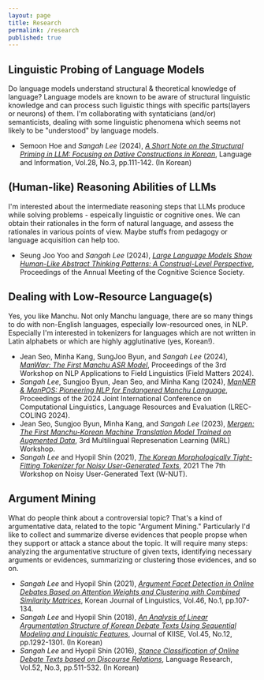 ```yaml
---
layout: page
title: Research
permalink: /research
published: true
---
```


<div class="page" markdown="1">

<!-- {% capture page_subtitle %}
<img
    class="me"
    alt="{{ author.name }}"
    src="{{ site.author.photo | relative_url }}"
    srcset="{{ site.author.photo2x | relative_url }} 2x"
/>
{% endcapture %}
 -->
<!-- {% include page/title.html title=page.title subtitle=page_subtitle %} -->


## Linguistic Probing of Language Models

Do language models understand structural & theoretical knowledge of language? Language models are known to be aware of structural linguistic knowledge and can process such liguistic things with specific parts(layers or neurons) of them. I'm collaborating with syntaticians (and/or) semanticists, dealing with some linguistic phenomena which seems not likely to be "understood" by language models. 
* Semoon Hoe and *Sangah Lee* (2024), [*A Short Note on the Structural Priming in LLM: Focusing on Dative Constructions in Korean*](https://www.kci.go.kr/kciportal/ci/sereArticleSearch/ciSereArtiView.kci?sereArticleSearchBean.artiId=ART003167870), Language and Information, Vol.28, No.3, pp.111-142. (In Korean)


## (Human-like) Reasoning Abilities of LLMs
I'm interested about the intermediate reasoning steps that LLMs produce while solving problems - espeically linguistic or cognitive ones. We can obtain their rationales in the form of natural language, and assess the rationales in various points of view. Maybe stuffs from pedagogy or language acquisition can help too.
* Seung Joo Yoo and *Sangah Lee* (2024), [*Large Language Models Show Human-Like Abstract Thinking Patterns: A Construal-Level Perspective*](https://escholarship.org/uc/item/3f28f61v), Proceedings of the Annual Meeting of the Cognitive Science Society.


## Dealing with Low-Resource Language(s)
Yes, you like Manchu. Not only Manchu language, there are so many things to do with non-English languages, especially low-resourced ones, in NLP. Especially I'm interested in tokenizers for languages which are not written in Latin alphabets or which are highly agglutinative (yes, Korean!).
* Jean Seo, Minha Kang, SungJoo Byun, and *Sangah Lee* (2024), [*ManWav: The First Manchu ASR Model*](https://aclanthology.org/2024.fieldmatters-1.2/), Proceedings of the 3rd Workshop on NLP Applications to Field Linguistics (Field Matters 2024).
* *Sangah Lee*, Sungjoo Byun, Jean Seo, and Minha Kang (2024), [*ManNER & ManPOS: Pioneering NLP for Endangered Manchu Language*](https://aclanthology.org/2024.lrec-main.961/), Proceedings of the 2024 Joint International Conference on Computational Linguistics, Language Resources and Evaluation (LREC-COLING 2024).
* Jean Seo, Sungjoo Byun, Minha Kang, and *Sangah Lee* (2023), [*Mergen: The First Manchu-Korean Machine Translation Model Trained on Augmented Data*](https://aclanthology.org/2023.mrl-1.10/), 3rd Multilingual Represenation Learning (MRL) Workshop.
* *Sangah Lee* and Hyopil Shin (2021), [*The Korean Morphologically Tight-Fitting Tokenizer for Noisy User-Generated Texts*](https://aclanthology.org/2021.wnut-1.45/), 2021 The 7th Workshop on Noisy User-Generated Text (W-NUT).


## Argument Mining
What do people think about a controversial topic? That's a kind of argumentative data, related to the topic "Argument Mining." Particularly I'd like to collect and summarize diverse evidences that people propse when they support or attack a stance about the topic. It will require many steps: analyzing the argumentative structure of given texts, identifying necessary arguments or evidences, summarizing or clustering those evidences, and so on.
* *Sangah Lee* and Hyopil Shin (2021), [*Argument Facet Detection in Online Debates Based on Attention Weights and Clustering with Combined Similarity Matrices*](https://www.kci.go.kr/kciportal/ci/sereArticleSearch/ciSereArtiView.kci?sereArticleSearchBean.artiId=ART002700895), Korean Journal of Linguistics, Vol.46, No.1, pp.107-134.
* *Sangah Lee* and Hyopil Shin (2018), [*An Analysis of Linear Argumentation Structure of Korean Debate Texts Using Sequential Modeling and Linguistic Features*](https://www.dbpia.co.kr/journal/articleDetail?nodeId=NODE07575594), Journal of KIISE, Vol.45, No.12, pp.1292-1301. (In Korean)
* *Sangah Lee* and Hyopil Shin (2016), [*Stance Classification of Online Debate Texts based on Discourse Relations*](https://www.kci.go.kr/kciportal/ci/sereArticleSearch/ciSereArtiView.kci?sereArticleSearchBean.artiId=ART002185479), Language Research, Vol.52, No.3, pp.511-532. (In Korean)




</div>
